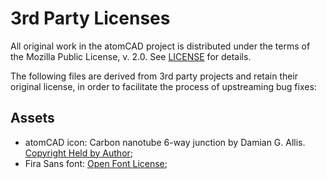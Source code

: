 # 3rd Party Licenses

All original work in the atomCAD project is distributed under the terms of the Mozilla Public
License, v. 2.0.  See [LICENSE](../LICENSE) for details.

The following files are derived from 3rd party projects and retain their original license, in order
to facilitate the process of upstreaming bug fixes:

## Assets

* atomCAD icon: Carbon nanotube 6-way junction by Damian G. Allis. [Copyright Held by Author](https://web.archive.org/web/20120211132359/http://nanoengineer-1.com/content/index.php?option=com_content&task=view&id=38&Itemid=48);
* Fira Sans font: [Open Font License](licenses/LICENSE-OFL.md);
